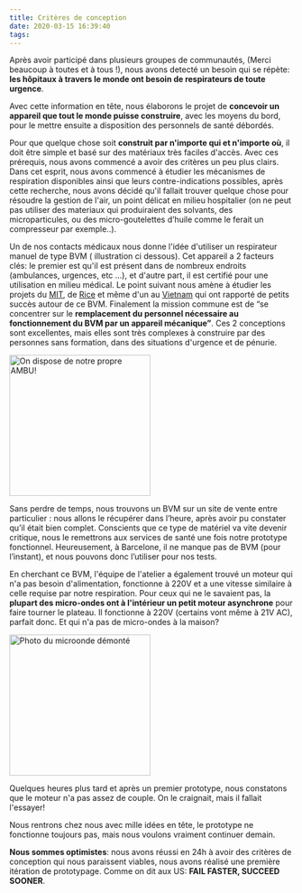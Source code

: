 ```yaml
---
title: Critères de conception
date: 2020-03-15 16:39:40
tags:
---
```


Après avoir participé dans plusieurs groupes de communautés, (Merci beaucoup à toutes et à tous !), nous avons detecté un besoin qui se répète: **les hôpitaux à travers le monde ont besoin de respirateurs de toute urgence**.

Avec cette information en tête, nous élaborons le projet de **concevoir un appareil que tout le monde puisse construire**, avec les moyens du bord, pour le mettre ensuite a disposition des personnels de santé débordés.

Pour que quelque chose soit **construit par n'importe qui et n'importe où**, il doit être simple et basé sur des matériaux très faciles d'accès. Avec ces prérequis, nous avons commencé a avoir des critères un peu plus clairs. Dans cet esprit, nous avons commencé à étudier les mécanismes de respiration disponibles ainsi que leurs contre-indications possibles, après cette recherche, nous avons décidé qu'il fallait trouver quelque chose pour résoudre la gestion de l'air, un point délicat en milieu hospitalier (on ne peut pas utiliser des materiaux qui produiraient des solvants, des microparticules, ou des micro-goutelettes d’huile comme le ferait un compresseur par exemple..).

Un de nos contacts médicaux nous donne l'idée d'utiliser un respirateur manuel de type BVM ( illustration ci dessous). Cet appareil a 2 facteurs clés: le premier est qu'il est présent dans de nombreux endroits (ambulances, urgences, etc ...), et d'autre part, il est certifié pour une utilisation en milieu médical.  Le point suivant nous amène à étudier les projets du  [MIT](http://web.mit.edu/2.75/projects/DMD_2010_Al_Husseini.pdf), de [Rice](https://www.youtube.com/watch?v=1t2t8d8xtD0) et même d'un au [Vietnam](https://translate.google.com/translate?sl=vi&tl=en&u=https%3A%2F%2Fbaophapluat.vn%2Fsống-khỏe%2Ftự-chế-máy-trợ-thở-cho-bệnh-nhân-nghèo-mượn-miễn-ph%C3%AD-221863.html) qui ont rapporté de petits succès autour de ce BVM. Finalement la mission commune est de “se concentrer sur le **remplacement du personnel nécessaire au fonctionnement du BVM par un appareil mécanique”**. Ces 2 conceptions sont excellentes, mais elles sont très complexes à construire par des personnes sans formation, dans des situations d'urgence et de pénurie. 

<img src="/fr/images/hello-world/we-got-the-AMBU.jpeg" width="250" alt="On dispose de notre propre AMBU!">

Sans perdre de temps, nous trouvons un BVM sur un site de vente entre particulier : nous allons le récupérer dans l’heure,  après avoir pu constater qu’il était bien complet. Conscients que ce type de matériel va vite devenir critique, nous le remettrons aux services de santé une fois notre prototype fonctionnel. Heureusement, à Barcelone, il ne manque pas de BVM (pour l’instant), et nous pouvons donc l’utiliser pour nos tests. 


En cherchant ce BVM, l'équipe de l'atelier a également trouvé un moteur qui n'a pas besoin d'alimentation, fonctionne à 220V et a une vitesse similaire à celle requise par notre respiration. Pour ceux qui ne le savaient pas, la **plupart des micro-ondes ont à l'intérieur un petit moteur asynchrone** pour faire tourner le plateau. Il fonctionne à 220V (certains vont même à 21V AC), parfait donc. Et qui n'a pas de micro-ondes à la maison?

<img src="/fr/images/hello-world/microwave-oven-disarmed.jpeg" width="250" alt="Photo du microonde démonté">

Quelques heures plus tard et après un premier prototype, nous constatons que le moteur n'a pas assez de couple. On le craignait, mais il fallait l'essayer!

Nous rentrons chez nous avec mille idées en tête, le prototype ne fonctionne toujours pas, mais nous voulons vraiment continuer demain. 

**Nous sommes optimistes**: nous avons réussi en 24h à avoir des critères de conception qui nous paraissent viables, nous avons réalisé une première itération de prototypage. Comme on dit aux US:  **FAIL FASTER, SUCCEED SOONER**.
